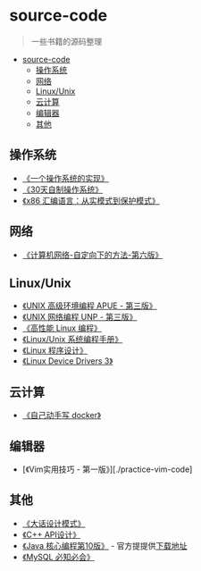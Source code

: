 # source-code

> 一些书籍的源码整理

- [source-code](#source-code)
  - [操作系统](#%E6%93%8D%E4%BD%9C%E7%B3%BB%E7%BB%9F)
  - [网络](#%E7%BD%91%E7%BB%9C)
  - [Linux/Unix](#linuxunix)
  - [云计算](#%E4%BA%91%E8%AE%A1%E7%AE%97)
  - [编辑器](#编辑器)
  - [其他](#%E5%85%B6%E4%BB%96)

## 操作系统

- [《一个操作系统的实现》](./an-oragne-os-implementation)
- [《30天自制操作系统》](./30-days-make-operate-os)
- [《x86 汇编语言：从实模式到保护模式》](./x86-assemble-from-real-mode-to-protect-mode)

## 网络

- [《计算机网络-自定向下的方法-第六版》](./Compute-Network-Top-Down-Approach)

## Linux/Unix

- [《UNIX 高级环境编程 APUE - 第三版》](./apue.v3)
- [《UNIX 网络编程 UNP - 第三版》](./unpv13e)
- [《高性能 Linux 编程》](./high-performance-linux)
- [《Linux/Unix 系统编程手册》](./TLPI)
- [《Linux 程序设计》](./beginning-linux-programming-4th-edition)
- [《Linux Device Drivers 3》](./ldd3)

## 云计算

- [《自己动手写 docker》](./mydocker-master)

## 编辑器

- [《Vim实用技巧 - 第一版》][./practice-vim-code]

## 其他

- [《大话设计模式》](./chatting-design-pattern)
- [《C++ API设计》](./cpp-api-design)
- [《Java 核心编程第10版》](./corejava10) - 官方提提供[下载地址](http://horstmann.com/corejava/)
- [《MySQL 必知必会》](./MySQL.Crash.Course)

